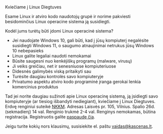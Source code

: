 Kviečiame į Linux Diegtuves

Esame Linux ir atviro kodo naudotojų grupė ir norime pakviesti besidominčius Linux operacine sistema ją susidiegti.

Kodėl jums turėtų būti įdomi Linux operacinė sistema?
- Jei naudojate Windows 10, gali būti, kad į jūsų kompiuterį negalėsite susidiegti Windows 11, o saugumo atnaujinimai netrukus jūsų Windows 10 nebepasieks
- Linux galite legaliai naudoti nemokamai
- Būsite saugesni nuo kenkėjiškų programų (malware, virusų)
- Ji veiks greičiau, net ir senesniuose kompiuteriuose
- Didesnės galimybės viską pritaikyti sau
- Turėsite daugiau kontrolės savo kompiuteryje
- Privatumo aspektu atviro kodo programinė įranga gerokai lenkia komercinius produktus

Tad jei norite daugiau sužinoti apie Linux operacinę sistemą, ją įsidiegti savo kompiuteryje (ar tiesiog išbandyti nediegiant), kviečiame į Linux Diegtuves. Erdvę renginiui suteikė [NKKM](https://kompiuteriumokykla.lt/). Adresas Laisvės pr. 105, Vilnius. Spalio 26d. (sekmadienį) 14 val. Renginio trukmė 2-4 val. Renginys nemokamas, būtina registracija. Registruotis galite [paspaudę čia](https://docs.google.com/forms/d/e/1FAIpQLSdJoJxZoIIf1TpmbQ24hQC9Ew3tO0mvNcPzBIG4KwO5QYvBSQ/viewform).

Jeigu turite kokių nors klausimų, susisiekite el. paštu vaidas@kascenas.lt.

